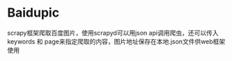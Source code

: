 # Baidupic
scrapy框架爬取百度图片，使用scrapyd可以用json api调用爬虫，还可以传入keywords 和 page来指定爬取的内容，图片地址保存在本地.json文件供web框架使用
